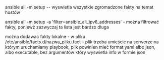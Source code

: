 ansible all -m setup -- wyswietla wszystkie zgromadzone fakty na temat hostów

ansible all -m setup -a 'filter=ansible_all_ipv6_addresses' - można filtrować fakty, poniewż zazwyczaj ta lista jest bardzo długa

można dodawać fakty lokalne - w pliku /etc/ansible/facts.d/nazwa_pliku.fact - plik trzeba umieścic na serwerze na którym uruchamiamy playbook, plik powinien mieć format yaml albo json, albo executable, bez argumentów który wyswietla info w formie json
